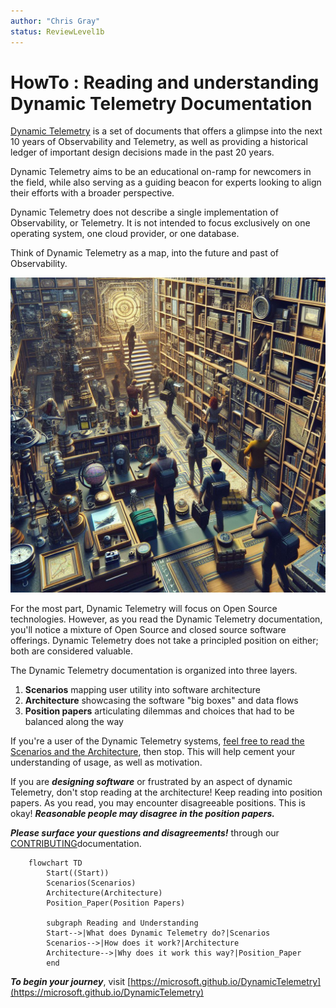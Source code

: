 ```yaml
---
author: "Chris Gray"
status: ReviewLevel1b
---
```


# HowTo : Reading and understanding Dynamic Telemetry Documentation

[Dynamic Telemetry](https://microsoft.github.io/DynamicTelemetry) is a set of
documents that offers a glimpse into the next 10 years of Observability and
Telemetry, as well as providing a historical ledger of important design
decisions made in the past 20 years.

Dynamic Telemetry aims to be an educational on-ramp for newcomers in the field,
while also serving as a guiding beacon for experts looking to align their
efforts with a broader perspective.

Dynamic Telemetry does not describe a single implementation of Observability, or
Telemetry. It is not intended to focus exclusively on one operating system, one
cloud
provider, or one database.

Think of Dynamic Telemetry as a map, into the future and past of Observability.

![](../orig_media/HowTo.Map.jpeg)

For the most part, Dynamic Telemetry will focus on Open Source technologies.
However, as you read the Dynamic Telemetry documentation, you'll notice a
mixture of Open Source and closed source software offerings. Dynamic Telemetry
does not take a principled position on either; both are considered valuable.

The Dynamic Telemetry documentation is organized into three layers.

1. **Scenarios** mapping user utility into software architecture
1. **Architecture** showcasing the software "big boxes" and data flows
1. **Position papers** articulating dilemmas and choices that had to be
   balanced along the way

If you're a user of the Dynamic Telemetry systems, [feel free to read the
Scenarios and the
Architecture](https://microsoft.github.io/DynamicTelemetry/docs), then stop.
This will help cement your understanding of usage, as well as motivation.

If you are ***designing software*** or frustrated by an aspect of dynamic
Telemetry, don't stop reading at the architecture! Keep reading into position
papers. As you read, you may encounter disagreeable positions. This is okay!
***Reasonable people may disagree in the position papers.***

***Please surface your questions and disagreements!*** through our
[CONTRIBUTING](https://github.com/microsoft/DynamicTelemetry/blob/main/CONTRIBUTING.md)documentation.

```mermaid
    flowchart TD
        Start((Start))
        Scenarios(Scenarios)
        Architecture(Architecture)
        Position_Paper(Position Papers)

        subgraph Reading and Understanding
        Start-->|What does Dynamic Telemetry do?|Scenarios
        Scenarios-->|How does it work?|Architecture
        Architecture-->|Why does it work this way?|Position_Paper
        end
```

***To begin your journey***, visit [https://microsoft.github.io/DynamicTelemetry](https://microsoft.github.io/DynamicTelemetry)
